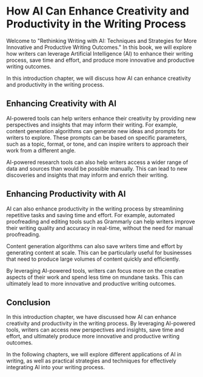 How AI Can Enhance Creativity and Productivity in the Writing Process
===================================================================================

Welcome to "Rethinking Writing with AI: Techniques and Strategies for More Innovative and Productive Writing Outcomes." In this book, we will explore how writers can leverage Artificial Intelligence (AI) to enhance their writing process, save time and effort, and produce more innovative and productive writing outcomes.

In this introduction chapter, we will discuss how AI can enhance creativity and productivity in the writing process.

Enhancing Creativity with AI
----------------------------

AI-powered tools can help writers enhance their creativity by providing new perspectives and insights that may inform their writing. For example, content generation algorithms can generate new ideas and prompts for writers to explore. These prompts can be based on specific parameters, such as a topic, format, or tone, and can inspire writers to approach their work from a different angle.

AI-powered research tools can also help writers access a wider range of data and sources than would be possible manually. This can lead to new discoveries and insights that may inform and enrich their writing.

Enhancing Productivity with AI
------------------------------

AI can also enhance productivity in the writing process by streamlining repetitive tasks and saving time and effort. For example, automated proofreading and editing tools such as Grammarly can help writers improve their writing quality and accuracy in real-time, without the need for manual proofreading.

Content generation algorithms can also save writers time and effort by generating content at scale. This can be particularly useful for businesses that need to produce large volumes of content quickly and efficiently.

By leveraging AI-powered tools, writers can focus more on the creative aspects of their work and spend less time on mundane tasks. This can ultimately lead to more innovative and productive writing outcomes.

Conclusion
----------

In this introduction chapter, we have discussed how AI can enhance creativity and productivity in the writing process. By leveraging AI-powered tools, writers can access new perspectives and insights, save time and effort, and ultimately produce more innovative and productive writing outcomes.

In the following chapters, we will explore different applications of AI in writing, as well as practical strategies and techniques for effectively integrating AI into your writing process.
